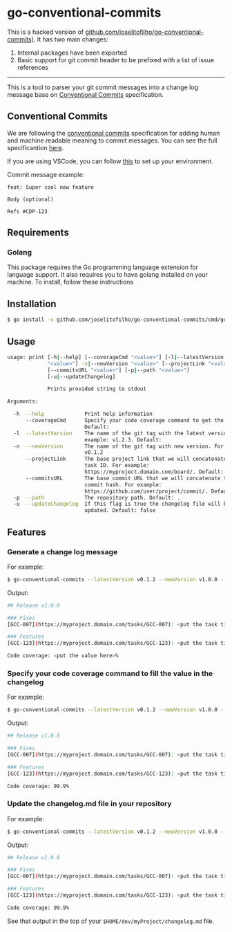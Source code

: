 # go-conventional-commits

This is a hacked version of [github.com/joselitofilho/go-conventional-commits)](https://github.com/joselitofilho/go-conventional-commits). It has two main changes:

1. Internal packages have been exported
2. Basic support for git commit header to be prefixed with a list of issue references

---

This is a tool to parser your git commit messages into a change log message base on [Conventional Commits](#conventional-commits) specification.

## Conventional Commits

We are following the [conventional commits](https://www.conventionalcommits.org/en/v1.0.0/) specification for adding human and machine readable meaning to commit messages. You can see the full specificantion [here](https://www.conventionalcommits.org/en/v1.0.0/#specification).

If you are using VSCode, you can follow [this](https://pawelgrzybek.com/multi-paragraph-git-commit-messages-cli-and-visual-studio-code/) to set up your environment.

Commit message example:
```
feat: Super cool new feature

Body (optional)

Refs #CDP-123
```

## Requirements

### Golang
This package requires the Go programming language extension for language support. It also requires you to have golang installed on your machine. To install, follow these instructions

## Installation

```bash
$ go install -v github.com/joselitofilho/go-conventional-commits/cmd/go-conventional-commits@latest
```

## Usage
```bash
usage: print [-h|--help] [--coverageCmd "<value>"] [-l|--latestVersion
             "<value>"] -n|--newVersion "<value>" [--projectLink "<value>"]
             [--commitsURL "<value>"] [-p|--path "<value>"]
             [-u|--updateChangelog]

             Prints provided string to stdout

Arguments:

  -h  --help             Print help information
      --coverageCmd      Specify your code coverage command to get the value.
                         Default: 
  -l  --latestVersion    The name of the git tag with the latest version. For
                         example: v1.2.3. Default: 
  -n  --newVersion       The name of the git tag with new version. For example:
                         v0.1.2
      --projectLink      The base project link that we will concatenate the
                         task ID. For example:
                         https://myproject.domain.com/board/. Default: 
      --commitsURL       The base commit URL that we will concatenate the
                         commit hash. For example:
                         https://github.com/user/project/commit/. Default: 
  -p  --path             The repository path. Default: .
  -u  --updateChangelog  If this flag is true the changelog file will be
                         updated. Default: false
```

## Features

### Generate a change log message

For example:
```bash
$ go-conventional-commits --latestVersion v0.1.2 --newVersion v1.0.0 --path $HOME/dev/myProject --projectLink https://myproject.domain.com/tasks/
```

Output:
```bash
## Release v1.0.0

### Fixes
[GCC-007](https://myproject.domain.com/tasks/GCC-007): <put the task title here>

### Features
[GCC-123](https://myproject.domain.com/tasks/GCC-123): <put the task title here>

Code coverage: <put the value here>%
```

### Specify your code coverage command to fill the value in the changelog

For example:
```bash
$ go-conventional-commits --latestVersion v0.1.2 --newVersion v1.0.0 --path $HOME/dev/myProject --projectLink https://myproject.domain.com/tasks/ --coverageCmd "make coverage"
```

Output:
```bash
## Release v1.0.0

### Fixes
[GCC-007](https://myproject.domain.com/tasks/GCC-007): <put the task title here>

### Features
[GCC-123](https://myproject.domain.com/tasks/GCC-123): <put the task title here>

Code coverage: 99.9%
```

### Update the changelog.md file in your repository

For example:
```bash
$ go-conventional-commits --latestVersion v0.1.2 --newVersion v1.0.0 --path $HOME/dev/myProject --projectLink https://myproject.domain.com/tasks/ --coverageCmd "make coverage" --updateChangelog
```

Output:
```bash
## Release v1.0.0

### Fixes
[GCC-007](https://myproject.domain.com/tasks/GCC-007): <put the task title here>

### Features
[GCC-123](https://myproject.domain.com/tasks/GCC-123): <put the task title here>

Code coverage: 99.9%
```

See that output in the top of your `$HOME/dev/myProject/changelog.md` file.

